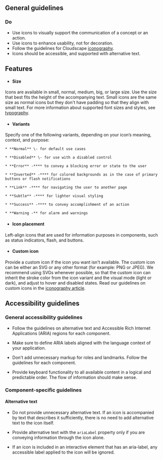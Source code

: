 ## General guidelines

### Do

  * Use icons to visually support the communication of a concept or an action. 
  * Use icons to enhance usability, not for decoration.
  * Follow the guidelines for Cloudscape [iconography](/foundation/visual-foundation/iconography/). 
  * Icons should be accessible, and supported with alternative text. 



## Features

  * #### Size

Icons are available in small, normal, medium, big, or large size. Use the size that best fits the height of the accompanying text. Small icons are the same size as normal icons but they don't have padding so that they align with small text. For more information about supported font sizes and styles, see [typography](/foundation/visual-foundation/typography/).

  * #### Variants

Specify one of the following variants, depending on your icon’s meaning, context, and purpose:

    * **Normal** \- for default use cases

    * **Disabled** \- for use with a disabled control

    * **Error** -**** to convey a blocking error or state to the user

    * **Inverted** -**** for colored backgrounds as in the case of primary buttons or flash notifications

    * **Link** -**** for navigating the user to another page

    * **Subtle** -**** for lighter visual styling

    * **Success** -**** to convey accomplishment of an action

    * **Warning -** for alarm and warnings

  * #### Icon placement

Left-align icons that are used for information purposes in components, such as status indicators, flash, and buttons.

  * #### Custom icon

Provide a custom icon if the icon you want isn't available. The custom icon can be either an SVG or any other format (for example: PNG or JPEG). We recommend using SVGs whenever possible, so that the custom icon can inherit the stroke color from the icon variant and the visual mode (light or dark), and adjust to hover and disabled states. Read our guidelines on custom icons in the [iconography article](/foundation/visual-foundation/iconography/#custom-icons).




## Accessibility guidelines

### General accessibility guidelines

  * Follow the guidelines on alternative text and Accessible Rich Internet Applications (ARIA) regions for each component.

  * Make sure to define ARIA labels aligned with the language context of your application.

  * Don't add unnecessary markup for roles and landmarks. Follow the guidelines for each component.

  * Provide keyboard functionality to all available content in a logical and predictable order. The flow of information should make sense.




### Component-specific guidelines

#### Alternative text

  * Do not provide unnecessary alternative text. If an icon is accompanied by text that describes it sufficiently, there is no need to add alternative text to the icon itself.

  * Provide alternative text with the `ariaLabel` property only if you are conveying information through the icon alone.

  * If an icon is included in an interactive element that has an aria-label, any accessible label applied to the icon will be ignored.




